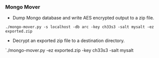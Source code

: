 ### Mongo Mover

* Dump Mongo database and write AES encrypted output to a zip file.

`./mongo-mover.py -s localhost -db arc -key ch33s3 -salt mysalt -ez exported.zip`

* Decrypt an exported zip file to a destination directory.

`./mongo-mover.py -ez exported.zip -key ch33s3 -salt mysalt
